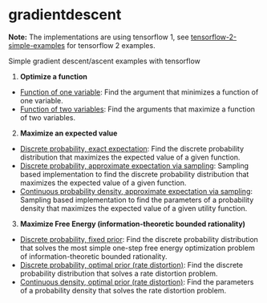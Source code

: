 # gradientdescent
__Note:__ The implementations are using tensorflow 1, see [tensorflow-2-simple-examples](https://github.com/sgttwld/tensorflow-2-simple-examples) for tensorflow 2 examples.

Simple gradient descent/ascent examples with tensorflow

1. **Optimize a function** 
* [Function of one variable](https://github.com/sgttwld/gradientdescent/blob/master/1a_GradientDescent_1d.py): Find the argument that minimizes a function of one variable. 
* [Function of two variables](https://github.com/sgttwld/gradientdescent/blob/master/1b_GradientDescent_2d.py): Find the arguments that maximize a function of two variables. 


2. **Maximize an expected value**
* [Discrete probability, exact expectation](https://github.com/sgttwld/gradientdescent/blob/master/2a_GradientDescent_prob.py): Find the discrete probability distribution that maximizes the expected value of a given function.
* [Discrete probability, approximate expectation via sampling](https://github.com/sgttwld/gradientdescent/blob/master/2b_GradientDescent_sample.py): Sampling based implementation to find the discrete probability distribution that maximizes the expected value of a given function. 
* [Continuous probability density, approximate expectation via sampling](https://github.com/sgttwld/gradientdescent/blob/master/2c_GradientDescent_cont.py): Sampling based implementation to find the parameters of a probability density that maximizes the expected value of a given utility function.

3. **Maximize Free Energy (information-theoretic bounded rationality)**
* [Discrete probability, fixed prior](https://github.com/sgttwld/gradientdescent/blob/master/3a_GradientDescent_bounded.py): Find the discrete probability distribution that solves the most simple one-step free energy optimization problem of information-theoretic bounded rationality.
* [Discrete probability, optimal prior (rate distortion)](https://github.com/sgttwld/gradientdescent/blob/master/3b_GradientDescent_ratedistortion.py): Find the discrete probability distribution that solves a rate distortion problem.
* [Continuous density, optimal prior (rate distortion)](https://github.com/sgttwld/gradientdescent/blob/master/3c_GradientDescent_ratedistortion_cont.py): Find the parameters of a probability density that solves the rate distortion problem. 

